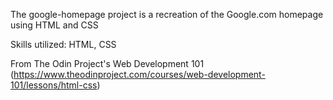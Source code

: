 The google-homepage project is a recreation of the Google.com homepage using HTML and CSS

Skills utilized: HTML, CSS

From The Odin Project's Web Development 101 (https://www.theodinproject.com/courses/web-development-101/lessons/html-css)
